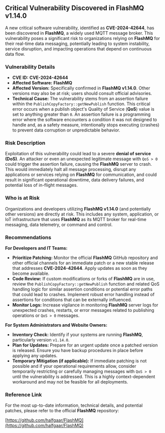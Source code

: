## Critical Vulnerability Discovered in **FlashMQ v1.14.0**

A new critical software vulnerability, identified as **CVE-2024-42644**, has been discovered in **FlashMQ**, a widely used MQTT message broker. This vulnerability poses a significant risk to organizations relying on **FlashMQ** for their real-time data messaging, potentially leading to system instability, service disruption, and impacting operations that depend on continuous data flow.

### Vulnerability Details

*   **CVE ID:** **CVE-2024-42644**
*   **Affected Software:** **FlashMQ**
*   **Affected Version:** Specifically confirmed in **FlashMQ v1.14.0**. Other versions may also be at risk; users should consult official advisories.
*   **Technical Cause:** The vulnerability stems from an assertion failure within the `PublishCopyFactory::getNewPublish` function. This critical error occurs when a publish object's Quality of Service (**QoS**) value is set to anything greater than `0`. An assertion failure is a programming error where the software encounters a condition it was not designed to handle and, as a safety measure, intentionally stops executing (crashes) to prevent data corruption or unpredictable behavior.

### Risk Description

Exploitation of this vulnerability could lead to a severe **denial of service (DoS)**. An attacker or even an unexpected legitimate message with `QoS > 0` could trigger the assertion failure, causing the **FlashMQ** server to crash. This would immediately halt all message processing, disrupt any applications or services relying on **FlashMQ** for communication, and could result in significant operational downtime, data delivery failures, and potential loss of in-flight messages.

### Who is at Risk

Organizations and developers utilizing **FlashMQ v1.14.0** (and potentially other versions) are directly at risk. This includes any system, application, or IoT infrastructure that uses **FlashMQ** as its MQTT broker for real-time messaging, data telemetry, or command and control.

### Recommendations

**For Developers and IT Teams:**

*   **Prioritize Patching:** Monitor the official **FlashMQ** GitHub repository and other official channels for an immediate patch or a new stable release that addresses **CVE-2024-42644**. Apply updates as soon as they become available.
*   **Code Review:** If custom modifications or forks of **FlashMQ** are in use, review the `PublishCopyFactory::getNewPublish` function and related QoS handling logic for similar assertion conditions or potential error paths that could lead to crashes. Implement robust error handling instead of assertions for conditions that can be externally influenced.
*   **Monitor Logs:** Increase vigilance in monitoring **FlashMQ** server logs for unexpected crashes, restarts, or error messages related to publishing operations or `QoS > 0` messages.

**For System Administrators and Website Owners:**

*   **Inventory Check:** Identify if your systems are running **FlashMQ**, particularly version `v1.14.0`.
*   **Plan for Updates:** Prepare for an urgent update once a patched version is released. Ensure you have backup procedures in place before applying any updates.
*   **Temporary Mitigation (if applicable):** If immediate patching is not possible and if your operational requirements allow, consider temporarily restricting or carefully managing messages with `QoS > 0` until the vulnerability is addressed. This is a highly context-dependent workaround and may not be feasible for all deployments.

### Reference Link

For the most up-to-date information, technical details, and potential patches, please refer to the official **FlashMQ** repository:

[https://github.com/halfgaar/FlashMQ](https://github.com/halfgaar/FlashMQ)